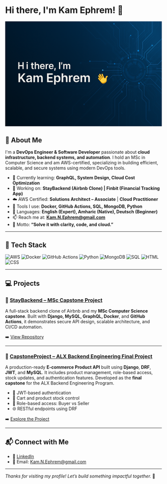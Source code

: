 # Hi there, I'm Kam Ephrem! 👋

![Banner](https://github.com/kamcode1/kamcode1/blob/main/assets/kam-banner.png?raw=true)

## 🚀 About Me

I'm a **DevOps Engineer & Software Developer** passionate about **cloud infrastructure, backend systems, and automation**. I hold an MSc in Computer Science and am AWS-certified, specializing in building efficient, scalable, and secure systems using modern DevOps tools.

- 🌱 Currently learning: **GraphQL, System Design, Cloud Cost Optimization**
- 🔭 Working on: **StayBackend (Airbnb Clone) | Finbit (Financial Tracking App)**
- ☁️ AWS Certified: **Solutions Architect – Associate** | **Cloud Practitioner**
- 🧰 Tools I use: **Docker, GitHub Actions, SQL, MongoDB, Python**
- 💬 Languages: **English (Expert), Amharic (Native), Deutsch (Beginner)**
- 📫 Reach me at: **Kam.N.Ephrem@gmail.com**
- 🧠 Motto: **“Solve it with clarity, code, and cloud.”**

---

## 🧠 Tech Stack

![AWS](https://img.shields.io/badge/-AWS-232F3E?style=flat-square&logo=amazon-aws&logoColor=white)
![Docker](https://img.shields.io/badge/-Docker-2496ED?style=flat-square&logo=docker&logoColor=white)
![GitHub Actions](https://img.shields.io/badge/-GitHub%20Actions-2088FF?style=flat-square&logo=github-actions&logoColor=white)
![Python](https://img.shields.io/badge/-Python-3776AB?style=flat-square&logo=python&logoColor=white)
![MongoDB](https://img.shields.io/badge/-MongoDB-47A248?style=flat-square&logo=mongodb&logoColor=white)
![SQL](https://img.shields.io/badge/-SQL-4479A1?style=flat-square&logo=postgresql&logoColor=white)
![HTML](https://img.shields.io/badge/-HTML-E34F26?style=flat-square&logo=html5&logoColor=white)
![CSS](https://img.shields.io/badge/-CSS-1572B6?style=flat-square&logo=css3&logoColor=white)

---

## 💻 Projects

### 🔹 [StayBackend – MSc Capstone Project](https://github.com/kamnoahephrem/staybackend)

A full-stack backend clone of Airbnb and my **MSc Computer Science capstone**. Built with **Django, MySQL, GraphQL, Docker**, and **GitHub Actions**, it demonstrates secure API design, scalable architecture, and CI/CD automation.

➡️ [View Repository](https://github.com/kamnoahephrem/staybackend)

---

### 🔹 [CapstoneProject – ALX Backend Engineering Final Project](https://github.com/kamcode1/CapstoneProject)

A production-ready **E-commerce Product API** built using **Django**, **DRF**, **JWT**, and **MySQL**. It includes product management, role-based access, stock updates, and authentication features. Developed as the **final capstone** for the ALX Backend Engineering Program.

- 🔐 JWT-based authentication
- 🛒 Cart and product stock control
- 👥 Role-based access: Buyer vs Seller
- 🌐 RESTful endpoints using DRF

➡️ [Explore the Project](https://github.com/kamcode1/CapstoneProject)

---

## 📬 Connect with Me

- 💼 [LinkedIn](https://www.linkedin.com/in/KamNoahEphrem)
- 📧 Email: [Kam.N.Ephrem@gmail.com](mailto:Kam.N.Ephrem@gmail.com)

---

*Thanks for visiting my profile! Let’s build something impactful together.* 🚀
